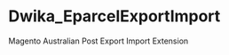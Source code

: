 Dwika_EparcelExportImport
=========================

Magento Australian Post Export Import Extension
